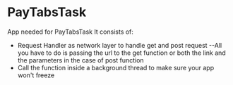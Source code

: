 # PayTabsTask
App needed for PayTabsTask
It consists of:
- Request Handler as network layer to handle get and post request
--All you have to do is passing the url to the get function or both the link and the parameters in the case of post function
- Call the function inside a background thread to make sure your app won't freeze
